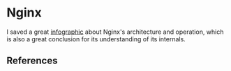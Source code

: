 Nginx
=====

I saved a great [infographic][1] about Nginx's architecture and operation,
which is also a great conclusion for its understanding of its internals.


## References

[1]: nginx-infographic.png
